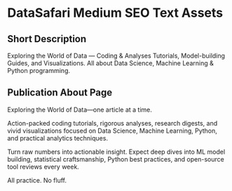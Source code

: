 # DataSafari Medium SEO Text Assets

## Short Description

Exploring the World of Data — Coding & Analyses Tutorials, Model-building Guides, and Visualizations. All about Data Science, Machine Learning & Python programming.

## Publication About Page

Exploring the World of Data—one article at a time.

Action-packed coding tutorials, rigorous analyses, research digests, and vivid visualizations focused on Data Science, Machine Learning, Python, and practical analytics techniques.

Turn raw numbers into actionable insight. Expect deep dives into ML model building, statistical craftsmanship, Python best practices, and open-source tool reviews every week.

All practice. No fluff.
